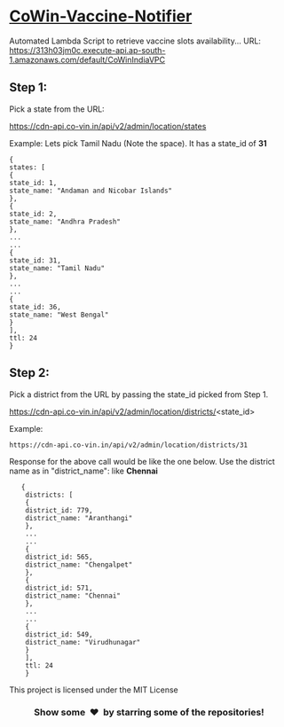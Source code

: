 # [CoWin-Vaccine-Notifier]()
Automated Lambda Script to retrieve vaccine slots availability...
URL: https://313h03jm0c.execute-api.ap-south-1.amazonaws.com/default/CoWinIndiaVPC
## Step 1:
  Pick a state from the URL: 
  
  https://cdn-api.co-vin.in/api/v2/admin/location/states
  
  Example:
  Lets pick Tamil Nadu (Note the space). It has a state_id of <b>31</b>
  ```
  {
states: [
{
state_id: 1,
state_name: "Andaman and Nicobar Islands"
},
{
state_id: 2,
state_name: "Andhra Pradesh"
},
...
...
{
state_id: 31,
state_name: "Tamil Nadu"
},
...
...
{
state_id: 36,
state_name: "West Bengal"
}
],
ttl: 24
}
  ```
  
 ## Step 2:
  Pick a district from the URL by passing the state_id picked from Step 1. 
  
  https://cdn-api.co-vin.in/api/v2/admin/location/districts/<state_id>
  
  Example:
   
    https://cdn-api.co-vin.in/api/v2/admin/location/districts/31
    
  
 Response for the above call would be like the one below. Use the district name as in "district_name": like <b>Chennai</b>
```    
   {
    districts: [
    {
    district_id: 779,
    district_name: "Aranthangi"
    },
    ...
    ...
    {
    district_id: 565,
    district_name: "Chengalpet"
    },
    {
    district_id: 571,
    district_name: "Chennai"
    },
    ...
    ...
    {
    district_id: 549,
    district_name: "Virudhunagar"
    }
    ],
    ttl: 24
    }
```

This project is licensed under the MIT License
<h3 align="center">Show some &nbsp;❤️&nbsp; by starring some of the repositories!</h3>
